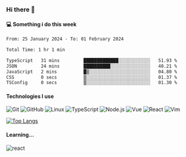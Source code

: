 ### Hi there 👋

#### 💻 Something i do this week

<!--START_SECTION:waka-->

```txt
From: 25 January 2024 - To: 01 February 2024

Total Time: 1 hr 1 min

TypeScript   31 mins         █████████████░░░░░░░░░░░░   51.93 %
JSON         24 mins         ██████████░░░░░░░░░░░░░░░   40.21 %
JavaScript   2 mins          █▒░░░░░░░░░░░░░░░░░░░░░░░   04.80 %
CSS          0 secs          ▒░░░░░░░░░░░░░░░░░░░░░░░░   01.37 %
TSConfig     0 secs          ▒░░░░░░░░░░░░░░░░░░░░░░░░   01.30 %
```

<!--END_SECTION:waka-->


#### Technologies I use
![Git](https://img.shields.io/badge/-Git-222222?style=flat&logo=git&logoColor=F05032)
![GitHub](https://img.shields.io/badge/-GitHub-181717?style=flat&logo=github)
![Linux](https://img.shields.io/badge/-Linux-222222?style=flat&logo=linux&logoColor=FCC624)
![TypeScript](https://img.shields.io/badge/-TypeScript-000000?style=flat&logo=typescript)
![Node.js](https://img.shields.io/badge/-Node.js-222222?style=flat&logo=node.js&logoColor=339933)
![Vue](https://img.shields.io/badge/-Vue-222222?style=flat&logo=Vue.js&logoColor=4FC08D)
![React](https://img.shields.io/badge/-React-222222?style=flat&logo=React&logoColor=blue)
![Vim](https://img.shields.io/badge/-Vim-222222?style=flat&logo=Vim&logoColor=green)

[![Top Langs](https://github-readme-stats.vercel.app/api/top-langs/?username=GodlessLiu&layout=compact)](https://github.com/anuraghazra/github-readme-stats)
#### Learning...
![react](https://img.shields.io/badge/react-18-blue.svg)
